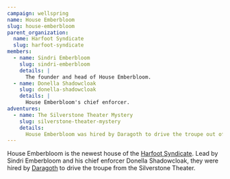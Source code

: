 ```yaml
---
campaign: wellspring
name: House Emberbloom
slug: house-emberbloom
parent_organization:
  name: Harfoot Syndicate
  slug: harfoot-syndicate
members:
  - name: Sindri Emberbloom
    slug: sindri-emberbloom
    details: |
      The founder and head of House Emberbloom.
  - name: Donella Shadowcloak
    slug: donella-shadowcloak
    details: |
      House Emberbloom's chief enforcer.
adventures:
  - name: The Silverstone Theater Mystery
    slug: silverstone-theater-mystery
    details:
      House Emberbloom was hired by Daragoth to drive the troupe out of the theater.
---
```


House Emberbloom is the newest house of the [Harfoot Syndicate]({{site.baseurl}}/campaigns/wellspring/organizations/harfoot-syndicate). Lead by Sindri Emberbloom and his chief enforcer Donella Shadowcloak, they were hired by [Daragoth]({{site.baseurl}}/campaigns/wellspring/characters/daragoth) to drive the troupe from the Silverstone Theater.

